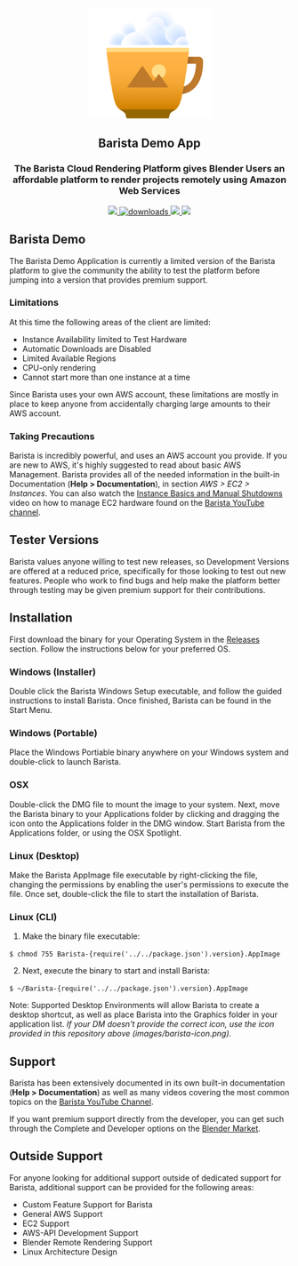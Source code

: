 <div align="center">
  <img style="max-height: 200px;" src="./images/barista-icon.png" alt="Barista Cloud Rendering Platform" />

  <h2>Barista Demo App</h2>
  <h3>The Barista Cloud Rendering Platform gives Blender
  Users an affordable platform to render projects remotely using Amazon Web Services</h3>
  <div>
    <a href="https://github.com/baristarender/Barista-Demo/releases/latest">
      <img src="https://img.shields.io/github/release-date/baristarender/Barista-Demo.svg?style=flat-square"/>
    </a>
    <a href="https://npmjs.org/package/Barista-Demo">
      <img src="https://img.shields.io/github/downloads/baristarender/Barista-Demo/total.svg?style=flat-square" alt="downloads" />
    </a>
    <a href="https://github.com/baristarender/Barista-Demo/issues">
      <img src="https://img.shields.io/github/issues/baristarender/Barista-Demo.svg?style=flat-square"/>
    </a>
    <a href="https://opensource.org/licenses/MIT">
      <img src="https://img.shields.io/badge/License-MIT-green.svg?style=flat-square"/>
    </a>
  </div>
</div>

## Barista Demo

The Barista Demo Application is currently a limited version of the Barista platform to give the community the ability to test the platform before jumping into a version that provides premium support. 

### Limitations

At this time the following areas of the client are limited:

* Instance Availability limited to Test Hardware
* Automatic Downloads are Disabled
* Limited Available Regions
* CPU-only rendering
* Cannot start more than one instance at a time

Since Barista uses your own AWS account, these limitations are mostly in place to keep anyone from accidentally charging large amounts to their AWS account. 


### Taking Precautions

Barista is incredibly powerful, and uses an AWS account you provide. If you are new to AWS, it's highly suggested to read about basic AWS Management. Barista provides all of the needed information in the built-in Documentation (**Help > Documentation**), in section *AWS > EC2 > Instances*. You can also watch the <u>Instance Basics and Manual Shutdowns</u> video on how to manage EC2 hardware found on the [Barista YouTube channel](https://youtu.be/vh70sv7b9fc). 


## Tester Versions

Barista values anyone willing to test new releases, so Development Versions are offered at a reduced price, specifically for those looking to test out new features. People who work to find bugs and help make the platform better through testing may be given premium support for their contributions.


## Installation

First download the binary for your Operating System in the [Releases](https://github.com/BaristaRender/Barista-Demo/releases) section. Follow the instructions below for your preferred OS.

### Windows (Installer)

Double click the Barista Windows Setup executable, and follow the guided instructions to install Barista. Once finished, Barista can be found in the Start Menu.

### Windows (Portable)

Place the Windows Portiable binary anywhere on your Windows system and double-click to launch Barista.

### OSX

Double-click the DMG file to mount the image to your system. Next, move the Barista binary to your Applications folder by clicking and dragging the icon onto the Applications folder in the DMG window. Start Barista from the Applications folder, or using the OSX Spotlight.

### Linux (Desktop) 

Make the Barista AppImage file executable by right-clicking the file, changing the permissions by enabling the user's permissions to execute the file. Once set, double-click the file to start the installation of Barista.

### Linux (CLI)

1. Make the binary file executable:

``$ chmod 755 Barista-{require('../../package.json').version}.AppImage``

2. Next, execute the binary to start and install Barista:

``$ ~/Barista-{require('../../package.json').version}.AppImage``

Note: Supported Desktop Environments will allow Barista to create a desktop shortcut, as well as place Barista into the Graphics folder in your application list. *If your DM doesn't provide the correct icon, use the icon provided in this repository above (images/barista-icon.png).*

## Support

Barista has been extensively documented in its own built-in documentation (**Help > Documentation**) as well as many videos covering the most common topics on the [Barista YouTube Channel](https://www.youtube.com/channel/UCqwiD9xWM49ZkLVHJyWsSug).

If you want premium support directly from the developer, you can get such through the Complete and Developer options on the [Blender Market](https://blendermarket.com/products/barista).

## Outside Support

For anyone looking for additional support outside of dedicated support for Barista, additional support can be provided for the following areas:

* Custom Feature Support for Barista
* General AWS Support
* EC2 Support
* AWS-API Development Support
* Blender Remote Rendering Support
* Linux Architecture Design
